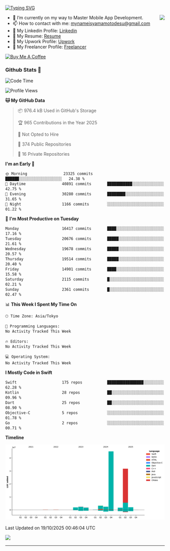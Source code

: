 
[![Typing SVG](https://readme-typing-svg.demolab.com/?lines=Thank+You+For+Visiting!!;You+Are+Welcome✨;I+am+Kyo+Yamamoto;Mobile+Developer)](https://git.io/typing-svg)
<p>
<img align="right" src="https://media.giphy.com/media/26ufdb3cYKwbRtYVW/giphy.gif" style="max-width:100%;" height="150px">

- 🌱 I’m currently on my way to Master Mobile App Development.
- 📫 How to contact with me: mynameisyamamotodesu@gmail.com
- 🔗 My Linkedin Profile: [Linkedin](https://www.linkedin.com/in/kyo-yamamoto-a2ab50239)
- 🔗 My Resume: [Resume](https://www.kickresume.com/cv/rNok4e/)
- 🔗 My Upwork Profile: [Upwork](https://www.upwork.com/freelancers/~01aa9115102bb4af25)
- 🔗 My Freelancer Profile: [Freelancer](https://www.freelancer.com/u/yamamotodesu)

<a href="https://www.buymeacoffee.com/kyoyamamoto" target="_blank"><img src="https://cdn.buymeacoffee.com/buttons/default-orange.png" alt="Buy Me A Coffee" height="41" width="174"></a>

### Github Stats 🥇 
<!--START_SECTION:waka-->
![Code Time](http://img.shields.io/badge/Code%20Time-1%2C125%20hrs%2055%20mins-blue)

![Profile Views](http://img.shields.io/badge/Profile%20Views-0-blue)

**🐱 My GitHub Data** 

> 📦 976.4 kB Used in GitHub's Storage 
 > 
> 🏆 965 Contributions in the Year 2025
 > 
> 🚫 Not Opted to Hire
 > 
> 📜 374 Public Repositories 
 > 
> 🔑 16 Private Repositories 
 > 
**I'm an Early 🐤** 

```text
🌞 Morning                23325 commits       ██████░░░░░░░░░░░░░░░░░░░   24.38 % 
🌆 Daytime                40891 commits       ███████████░░░░░░░░░░░░░░   42.75 % 
🌃 Evening                30280 commits       ████████░░░░░░░░░░░░░░░░░   31.65 % 
🌙 Night                  1166 commits        ░░░░░░░░░░░░░░░░░░░░░░░░░   01.22 % 
```
📅 **I'm Most Productive on Tuesday** 

```text
Monday                   16417 commits       ████░░░░░░░░░░░░░░░░░░░░░   17.16 % 
Tuesday                  20676 commits       █████░░░░░░░░░░░░░░░░░░░░   21.61 % 
Wednesday                19678 commits       █████░░░░░░░░░░░░░░░░░░░░   20.57 % 
Thursday                 19514 commits       █████░░░░░░░░░░░░░░░░░░░░   20.40 % 
Friday                   14901 commits       ████░░░░░░░░░░░░░░░░░░░░░   15.58 % 
Saturday                 2115 commits        █░░░░░░░░░░░░░░░░░░░░░░░░   02.21 % 
Sunday                   2361 commits        █░░░░░░░░░░░░░░░░░░░░░░░░   02.47 % 
```


📊 **This Week I Spent My Time On** 

```text
🕑︎ Time Zone: Asia/Tokyo

💬 Programming Languages: 
No Activity Tracked This Week

🔥 Editors: 
No Activity Tracked This Week

💻 Operating System: 
No Activity Tracked This Week
```

**I Mostly Code in Swift** 

```text
Swift                    175 repos           ████████████████░░░░░░░░░   62.28 % 
Kotlin                   28 repos            ██░░░░░░░░░░░░░░░░░░░░░░░   09.96 % 
Dart                     25 repos            ██░░░░░░░░░░░░░░░░░░░░░░░   08.90 % 
Objective-C              5 repos             ░░░░░░░░░░░░░░░░░░░░░░░░░   01.78 % 
Go                       2 repos             ░░░░░░░░░░░░░░░░░░░░░░░░░   00.71 % 
```



**Timeline**

![Lines of Code chart](https://raw.githubusercontent.com/YamamotoDesu/YamamotoDesu/main/assets/bar_graph.png)


 Last Updated on 19/10/2025 00:46:04 UTC
<!--END_SECTION:waka-->

![](https://github-profile-summary-cards.vercel.app/api/cards/profile-details?username=YamamotoDesu&theme=vue)

----
